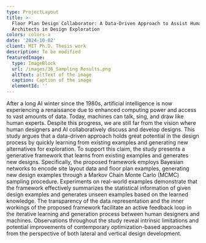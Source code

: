 ```yaml
---
type: ProjectLayout
title: >-
  Floor Plan Design Collaborator: A Data-Driven Approach to Assist Human
  Architects in Design Exploration
colors: colors-a
date: '2024-10-02'
client: MIT Ph.D. Thesis work
description: To be modified
featuredImage:
  type: ImageBlock
  url: /images/36_Sampling Results.png
  altText: altText of the image
  caption: Caption of the image
  elementId: ''
---
```

After a long AI winter since the 1980s, artificial intelligence is now experiencing a renaissance due to enhanced computing power and access to vast amounts of data. Today, machines can talk, sing, and draw like human experts. Despite this progress, we are still far from the vision where human designers and AI collaboratively discuss and develop designs. This study argues that a data-driven approach holds great potential in the design process by quickly learning from existing examples and generating new alternatives for exploration. To support this claim, the study presents a generative framework that learns from existing examples and generates new designs. Specifically, the proposed framework employs Bayesian networks to encode site layout data and floor plan examples, generating new design examples through a Markov Chain Monte Carlo (MCMC) sampling procedure. Experiments on real-world examples demonstrate that the framework effectively summarizes the statistical information of given design examples and generates unseen examples based on the learned knowledge. The transparency of the data representation and the inner workings of the proposed framework facilitate an active feedback loop in the iterative learning and generation process between human designers and machines. Observations throughout the study reveal intrinsic limitations and potential improvements of contemporary optimization-based approaches from the perspective of both lateral and vertical design development.
